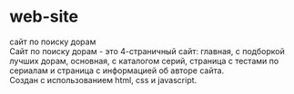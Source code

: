 # web-site
сайт по поиску дорам  
Сайт по поиску дорам - это 4-страничный сайт: главная, с подборкой лучших дорам, основная, с каталогом серий, страница с тестами по сериалам и страница с информацией об авторе сайта.  
Создан с использованием html, css и javascript.
